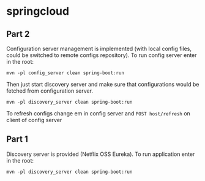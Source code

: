# springcloud

## Part 2

Configuration server management is implemented (with local config files, could be switched to remote configs repository). 
To run config server enter in the root:

``mvn -pl config_server clean spring-boot:run``

Then just start discovery server and make sure that configurations would be fetched from configuration server.

``mvn -pl discovery_server clean spring-boot:run
``

To refresh configs change em in config server and `POST host/refresh` on client of config server

## Part 1

Discovery server is provided (Netflix OSS Eureka).
To run application enter in the root:

``mvn -pl discovery_server clean spring-boot:run
``

